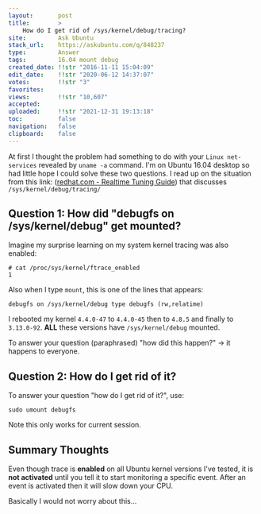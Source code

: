 ```yaml
---
layout:       post
title:        >
    How do I get rid of ∕sys∕kernel∕debug∕tracing?
site:         Ask Ubuntu
stack_url:    https://askubuntu.com/q/848237
type:         Answer
tags:         16.04 mount debug
created_date: !!str "2016-11-11 15:04:09"
edit_date:    !!str "2020-06-12 14:37:07"
votes:        !!str "3"
favorites:    
views:        !!str "10,607"
accepted:     
uploaded:     !!str "2021-12-31 19:13:18"
toc:          false
navigation:   false
clipboard:    false
---
```


At first I thought the problem had something to do with your `Linux net-services` revealed by `uname -a` command. I'm on Ubuntu 16.04 desktop so had little hope I could solve these two questions. I read up on the situation from this link: ([redhat.com - Realtime Tuning Guide][1]) that discusses `/sys/kernel/debug/tracing/`

## Question 1: How did "debugfs on /sys/kernel/debug" get mounted?

Imagine my surprise learning on my system kernel tracing was also enabled:

``` 
# cat /proc/sys/kernel/ftrace_enabled
1

```

Also when I type `mount`, this is one of the lines that appears:

``` 
debugfs on /sys/kernel/debug type debugfs (rw,relatime)

```

I rebooted my kernel `4.4.0-47` to `4.4.0-45` then to `4.8.5` and finally to `3.13.0-92`. **ALL** these versions have `/sys/kernel/debug` mounted.

To answer your question (paraphrased) "how did this happen?" -> it happens to everyone.

## Question 2: How do I get rid of it?

To answer your question "how do I get rid of it?", use:

``` 
sudo umount debugfs

```

Note this only works for current session.

## Summary Thoughts

Even though trace is **enabled** on all Ubuntu kernel versions I've tested, it is **not activated** until you tell it to start monitoring a specific event. After an event is activated then it will slow down your CPU.

Basically I would not worry about this...

  [1]: https://access.redhat.com/documentation/en-US/Red_Hat_Enterprise_MRG/1.3/html/Realtime_Tuning_Guide/sect-Realtime_Tuning_Guide-Realtime_Specific_Tuning-Using_the_ftrace_Utility_for_Tracing_Latencies.html
